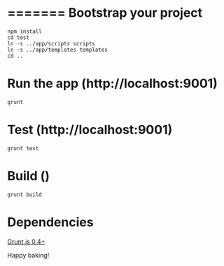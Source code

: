 =======
Bootstrap your project
=======

```
npm install
cd test
ln -s ../app/scripts scripts
ln -s ../app/templates templates
cd ..
```

Run the app (http://localhost:9001)
=======

```
grunt 
```

Test (http://localhost:9001)
=======
```
grunt test
```

Build ()
======
```
grunt build
```

Dependencies
=======
[Grunt.js 0.4+](http://gruntjs.com/)




Happy baking!
